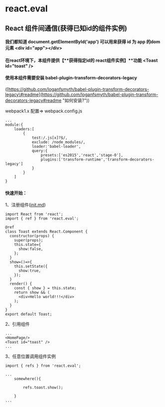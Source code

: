 # react.eval

## React 组件间通信\(获得已知id的组件实例\)

#### 我们都知道 document.getElementById\('app'\) 可以用来获得 id 为 app 的dom元素 &lt;div id="app"&gt;&lt;/div&gt;

#### 在react环境下，本组件提供【**获得指定id的 react组件实例】**功能  &lt;Toast id="toast" /&gt;

#### 使用本组件需要安装  babel-plugin-transform-decorators-legacy

\([https://github.com/loganfsmyth/babel-plugin-transform-decorators-legacy\#readme](https://github.com/loganfsmyth/babel-plugin-transform-decorators-legacy#readme "如何安装?")\)

webpack1.x 配置=&gt;  webpack.config.js

```
...
module:{
    loaders:[
        {
            test:/.js[x]?$/,
            exclude: /node_modules/,
            loader:'babel-loader',
            query:{
                presets:['es2015','react','stage-0'],
                plugins:['transform-runtime','transform-decorators-legacy']
            }
        }
    ]
}
```

#### 快速开始：

1、注册组件\([init.md](/init.md "更多")\)

```
import React from 'react';
import { ref } from 'react.eval';

@ref
class Toast extends React.Component {
  constructor(props) {
    super(props);
    this.state={
      show:false,
    };
  }
  show=()=>{
    this.setState({
      show:true,
    });
  }
  render() {
    const { show } = this.state;
    return show && (
      <div>Hello world!!!</div>
    );
  }
}
export default Toast;
```

2、引用组件

```
...
<HomePage/>
<Toast id="toast" />
...
```

3、任意位置调用组件实例

```
import { refs } from 'react.eval';

...
    somewhere(){

        refs.toast.show();

    }
...
```



